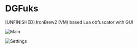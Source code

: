 # DGFuks
[UNFINISHED] IronBrew2 (VM) based Lua obfuscator with GUI

![Main](https://user-images.githubusercontent.com/37979538/170981164-a057711a-76fd-409a-ad34-0d71a947485e.png)

![Settings](https://user-images.githubusercontent.com/37979538/170980872-6cc1f666-3961-47a3-982a-8526111fe977.png)
